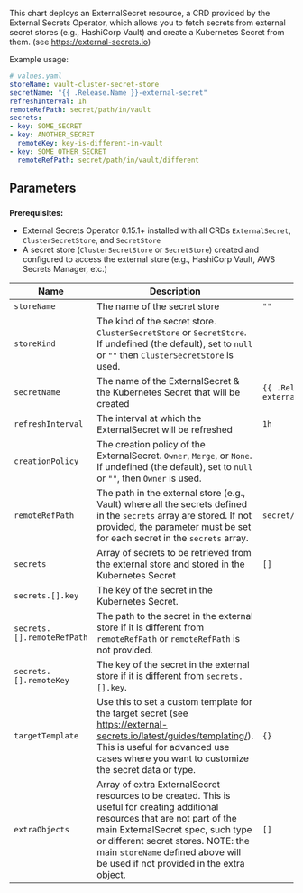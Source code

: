 This chart deploys an ExternalSecret resource, a CRD provided by the External Secrets Operator, which allows you to fetch secrets from external secret stores (e.g., HashiCorp Vault) and create a Kubernetes Secret from them. (see https://external-secrets.io)

Example usage:

```yaml
# values.yaml
storeName: vault-cluster-secret-store
secretName: "{{ .Release.Name }}-external-secret"
refreshInterval: 1h
remoteRefPath: secret/path/in/vault
secrets:
- key: SOME_SECRET
- key: ANOTHER_SECRET
  remoteKey: key-is-different-in-vault
- key: SOME_OTHER_SECRET
  remoteRefPath: secret/path/in/vault/different
```

## Parameters

### 

**Prerequisites:**
- External Secrets Operator 0.15.1+ installed with all CRDs `ExternalSecret`, `ClusterSecretStore`, and `SecretStore`
- A secret store (`ClusterSecretStore` or `SecretStore`) created and configured to access the external store (e.g., HashiCorp Vault, AWS Secrets Manager, etc.)

| Name                       | Description                                                                                                                                                                                                                                                                                 | Value                                 |
| -------------------------- | ------------------------------------------------------------------------------------------------------------------------------------------------------------------------------------------------------------------------------------------------------------------------------------------- | ------------------------------------- |
| `storeName`                | The name of the secret store                                                                                                                                                                                                                                                                | `""`                                  |
| `storeKind`                | The kind of the secret store. `ClusterSecretStore` or `SecretStore`. If undefined (the default), set to `null` or `""` then `ClusterSecretStore` is used.                                                                                                                                   |                                       |
| `secretName`               | The name of the ExternalSecret & the Kubernetes Secret that will be created                                                                                                                                                                                                                 | `{{ .Release.Name }}-external-secret` |
| `refreshInterval`          | The interval at which the ExternalSecret will be refreshed                                                                                                                                                                                                                                  | `1h`                                  |
| `creationPolicy`           | The creation policy of the ExternalSecret. `Owner`, `Merge`, or `None`. If undefined (the default), set to `null` or `""`, then `Owner` is used.                                                                                                                                            |                                       |
| `remoteRefPath`            | The path in the external store (e.g., Vault) where all the secrets defined in the `secrets` array are stored. If not provided, the parameter must be set for each secret in the `secrets` array.                                                                                            | `secret/path/in/vault`                |
| `secrets`                  | Array of secrets to be retrieved from the external store and stored in the Kubernetes Secret                                                                                                                                                                                                | `[]`                                  |
| `secrets.[].key`           | The key of the secret in the Kubernetes Secret.                                                                                                                                                                                                                                             |                                       |
| `secrets.[].remoteRefPath` | The path to the secret in the external store if it is different from `remoteRefPath` or `remoteRefPath` is not provided.                                                                                                                                                                    |                                       |
| `secrets.[].remoteKey`     | The key of the secret in the external store if it is different from `secrets.[].key`.                                                                                                                                                                                                       |                                       |
| `targetTemplate`           | Use this to set a custom template for the target secret (see https://external-secrets.io/latest/guides/templating/). This is useful for advanced use cases where you want to customize the secret data or type.                                                                             | `{}`                                  |
| `extraObjects`             | Array of extra ExternalSecret resources to be created. This is useful for creating additional resources that are not part of the main ExternalSecret spec, such type or different secret stores. NOTE: the main `storeName` defined above will be used if not provided in the extra object. | `[]`                                  |
